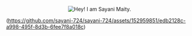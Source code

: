 <p align = "center">
  <img 
    src = "imgs/github-header/v1.webp"
    alt = "Hey! I am Sayani Maity."
    width: 500% 
    height: 100% 
    align = "center"
  />
</p>


(https://github.com/sayani-724/sayani-724/assets/152959851/edb2128c-a998-495f-8d3b-6fee7f8a018c)

